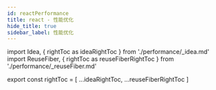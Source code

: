 ```yaml
---
id: reactPerformance
title: react - 性能优化
hide_title: true
sidebar_label: 性能优化
---
```


import Idea, { rightToc as ideaRightToc } from './performance/\_idea.md'
import ReuseFiber, { rightToc as reuseFiberRightToc } from './performance/\_reuseFiber.md'

<Idea />
<ReuseFiber />

export const rightToc = [
...ideaRightToc,
...reuseFiberRightToc
]
